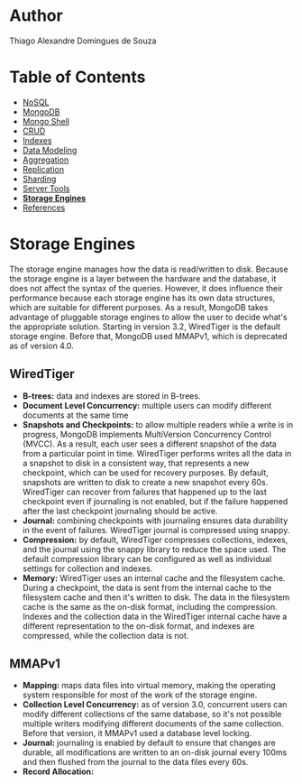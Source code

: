 # Author

Thiago Alexandre Domingues de Souza

# Table of Contents

- [NoSQL](./01-NoSQL.md)
- [MongoDB](./02-MongoDB.md)
- [Mongo Shell](./03-Mongo%20Shell.md)
- [CRUD](./04-CRUD.md)
- [Indexes](./05-Indexes.md)     
- [Data Modeling](./06-Data%20Modeling.md)
- [Aggregation](./07-Aggregation.md)
- [Replication](./08-Replication.md)
- [Sharding](./09-Sharding.md)
- [Server Tools](./10-Server%20Tools.md)
- **[Storage Engines](#storage-engines)**
- [References](./README.md#references)

# Storage Engines

The storage engine manages how the data is read/written to disk. Because the storage engine is a layer between the hardware and the database, it does not affect the syntax of the queries. However, it does influence their performance because each storage engine has its own data structures, which are suitable for different purposes. As a result, MongoDB takes advantage of pluggable storage engines to allow the user to decide what's the appropriate solution. Starting in version 3.2, WiredTiger is the default storage engine. Before that, MongoDB used MMAPv1, which is deprecated as of version 4.0.

## WiredTiger

- **B-trees:** data and indexes are stored in B-trees.
- **Document Level Concurrency:** multiple users can modify different documents at the same time
- **Snapshots and Checkpoints:** to allow multiple readers while a write is in progress, MongoDB implements MultiVersion Concurrency Control (MVCC). As a result, each user sees a different snapshot of the data from a particular point in time. WiredTiger performs writes all the data in a snapshot to disk in a consistent way, that represents a new checkpoint, which can be used for recovery purposes. By default, snapshots are written to disk to create a new snapshot every 60s. WiredTiger can recover from failures that happened up to the last checkpoint even if journaling is not enabled, but if the failure happened after the last checkpoint journaling should be active.
- **Journal:** combining checkpoints with journaling ensures data durability in the event of failures. WiredTiger journal is compressed using snappy.
- **Compression:** by default, WiredTiger compresses collections, indexes, and the journal using the snappy library to reduce the space used. The default compression library can be configured as well as individual settings for collection and indexes.
- **Memory:** WiredTiger uses an internal cache and the filesystem cache. During a checkpoint, the data is sent from the internal cache to the filesystem cache and then it's written to disk. The data in the filesystem cache is the same as the on-disk format, including the compression. Indexes and the collection data in the WiredTiger internal cache have a different representation to the on-disk format, and indexes are compressed, while the collection data is not.



## MMAPv1

- **Mapping:** maps data files into virtual memory, making the operating system responsible for most of the work of the storage engine.
- **Collection Level Concurrency:** as of version 3.0, concurrent users can modify different collections of the same database, so it's not possible multiple writers modifying different documents of the same collection. Before that version, it  MMAPv1 used a database level locking.
- **Journal:** journaling is enabled by default to ensure that changes are durable, all modifications are written to an on-disk journal every 100ms and then flushed from the journal to the data files every 60s.
- **Record Allocation:**

